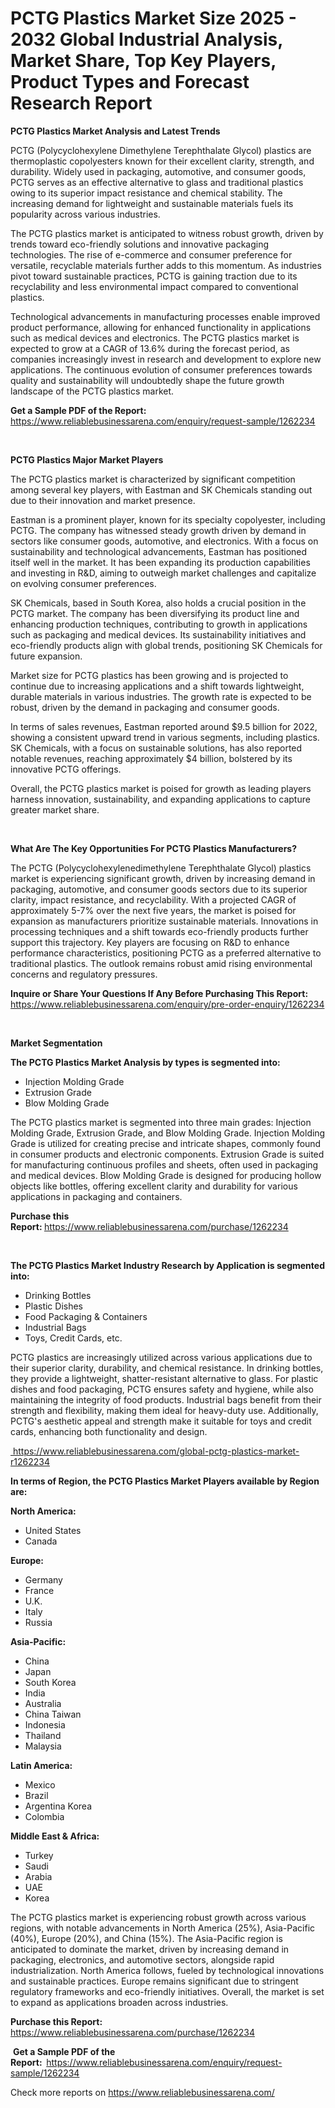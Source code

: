 <p><h1>PCTG Plastics Market Size 2025 - 2032 Global Industrial Analysis, Market Share, Top Key Players, Product Types and Forecast Research Report</h1></p><p><strong>PCTG Plastics Market Analysis and Latest Trends</strong></p>
<p><p>PCTG (Polycyclohexylene Dimethylene Terephthalate Glycol) plastics are thermoplastic copolyesters known for their excellent clarity, strength, and durability. Widely used in packaging, automotive, and consumer goods, PCTG serves as an effective alternative to glass and traditional plastics owing to its superior impact resistance and chemical stability. The increasing demand for lightweight and sustainable materials fuels its popularity across various industries.</p><p>The PCTG plastics market is anticipated to witness robust growth, driven by trends toward eco-friendly solutions and innovative packaging technologies. The rise of e-commerce and consumer preference for versatile, recyclable materials further adds to this momentum. As industries pivot toward sustainable practices, PCTG is gaining traction due to its recyclability and less environmental impact compared to conventional plastics.</p><p>Technological advancements in manufacturing processes enable improved product performance, allowing for enhanced functionality in applications such as medical devices and electronics. The PCTG plastics market is expected to grow at a CAGR of 13.6% during the forecast period, as companies increasingly invest in research and development to explore new applications. The continuous evolution of consumer preferences towards quality and sustainability will undoubtedly shape the future growth landscape of the PCTG plastics market.</p></p>
<p><strong>Get a Sample PDF of the Report:&nbsp;</strong> <a href="https://www.reliablebusinessarena.com/enquiry/request-sample/1262234?utm_campaign=3268&utm_medium=2&utm_source=Github&utm_content=ia&utm_term=03042025&utm_id=pctg-plastics">https://www.reliablebusinessarena.com/enquiry/request-sample/1262234</a></p>
<p>&nbsp;</p>
<p><strong>PCTG Plastics Major Market Players</strong></p>
<p><p>The PCTG plastics market is characterized by significant competition among several key players, with Eastman and SK Chemicals standing out due to their innovation and market presence. </p><p>Eastman is a prominent player, known for its specialty copolyester, including PCTG. The company has witnessed steady growth driven by demand in sectors like consumer goods, automotive, and electronics. With a focus on sustainability and technological advancements, Eastman has positioned itself well in the market. It has been expanding its production capabilities and investing in R&D, aiming to outweigh market challenges and capitalize on evolving consumer preferences.</p><p>SK Chemicals, based in South Korea, also holds a crucial position in the PCTG market. The company has been diversifying its product line and enhancing production techniques, contributing to growth in applications such as packaging and medical devices. Its sustainability initiatives and eco-friendly products align with global trends, positioning SK Chemicals for future expansion. </p><p>Market size for PCTG plastics has been growing and is projected to continue due to increasing applications and a shift towards lightweight, durable materials in various industries. The growth rate is expected to be robust, driven by the demand in packaging and consumer goods.</p><p>In terms of sales revenues, Eastman reported around $9.5 billion for 2022, showing a consistent upward trend in various segments, including plastics. SK Chemicals, with a focus on sustainable solutions, has also reported notable revenues, reaching approximately $4 billion, bolstered by its innovative PCTG offerings.</p><p>Overall, the PCTG plastics market is poised for growth as leading players harness innovation, sustainability, and expanding applications to capture greater market share.</p></p>
<p>&nbsp;</p>
<p><strong>What Are The Key Opportunities For PCTG Plastics Manufacturers?</strong></p>
<p><p>The PCTG (Polycyclohexylenedimethylene Terephthalate Glycol) plastics market is experiencing significant growth, driven by increasing demand in packaging, automotive, and consumer goods sectors due to its superior clarity, impact resistance, and recyclability. With a projected CAGR of approximately 5-7% over the next five years, the market is poised for expansion as manufacturers prioritize sustainable materials. Innovations in processing techniques and a shift towards eco-friendly products further support this trajectory. Key players are focusing on R&D to enhance performance characteristics, positioning PCTG as a preferred alternative to traditional plastics. The outlook remains robust amid rising environmental concerns and regulatory pressures.</p></p>
<p><strong>Inquire or Share Your Questions If Any Before Purchasing This Report:</strong> <a href="https://www.reliablebusinessarena.com/enquiry/pre-order-enquiry/1262234?utm_campaign=3268&utm_medium=2&utm_source=Github&utm_content=ia&utm_term=03042025&utm_id=pctg-plastics">https://www.reliablebusinessarena.com/enquiry/pre-order-enquiry/1262234</a></p>
<p>&nbsp;</p>
<p><strong>Market Segmentation</strong></p>
<p><strong>The PCTG Plastics Market Analysis by types is segmented into:</strong></p>
<p><ul><li>Injection Molding Grade</li><li>Extrusion Grade</li><li>Blow Molding Grade</li></ul></p>
<p><p>The PCTG plastics market is segmented into three main grades: Injection Molding Grade, Extrusion Grade, and Blow Molding Grade. Injection Molding Grade is utilized for creating precise and intricate shapes, commonly found in consumer products and electronic components. Extrusion Grade is suited for manufacturing continuous profiles and sheets, often used in packaging and medical devices. Blow Molding Grade is designed for producing hollow objects like bottles, offering excellent clarity and durability for various applications in packaging and containers.</p></p>
<p><strong>Purchase this Report:&nbsp;</strong><a href="https://www.reliablebusinessarena.com/purchase/1262234?utm_campaign=3268&utm_medium=2&utm_source=Github&utm_content=ia&utm_term=03042025&utm_id=pctg-plastics">https://www.reliablebusinessarena.com/purchase/1262234</a></p>
<p>&nbsp;</p>
<p><strong>The PCTG Plastics Market Industry Research by Application is segmented into:</strong></p>
<p><ul><li>Drinking Bottles</li><li>Plastic Dishes</li><li>Food Packaging & Containers</li><li>Industrial Bags</li><li>Toys, Credit Cards, etc.</li></ul></p>
<p><p>PCTG plastics are increasingly utilized across various applications due to their superior clarity, durability, and chemical resistance. In drinking bottles, they provide a lightweight, shatter-resistant alternative to glass. For plastic dishes and food packaging, PCTG ensures safety and hygiene, while also maintaining the integrity of food products. Industrial bags benefit from their strength and flexibility, making them ideal for heavy-duty use. Additionally, PCTG's aesthetic appeal and strength make it suitable for toys and credit cards, enhancing both functionality and design.</p></p>
<p><a href="https://www.reliablebusinessarena.com/global-pctg-plastics-market-r1262234?utm_campaign=3268&utm_medium=2&utm_source=Github&utm_content=ia&utm_term=03042025&utm_id=pctg-plastics">&nbsp;https://www.reliablebusinessarena.com/global-pctg-plastics-market-r1262234</a></p>
<p><strong>In terms of Region, the PCTG Plastics Market Players available by Region are:</strong></p>
<p>
    <p> <strong> North America: </strong>
        <ul>
            <li>United States</li>
            <li>Canada</li>
        </ul>
        </p> 
    <p> <strong> Europe: </strong>
        <ul>
            <li>Germany</li>
            <li>France</li>
            <li>U.K.</li>
            <li>Italy</li>
            <li>Russia</li>
        </ul>
        </p> 
    <p> <strong> Asia-Pacific: </strong>
        <ul>
            <li>China</li>
            <li>Japan</li>
            <li>South Korea</li>
            <li>India</li>
            <li>Australia</li>
            <li>China Taiwan</li>
            <li>Indonesia</li>
            <li>Thailand</li>
            <li>Malaysia</li>
        </ul>
        </p> 
    <p> <strong> Latin America: </strong>
        <ul>
            <li>Mexico</li>
            <li>Brazil</li>
            <li>Argentina Korea</li>
            <li>Colombia</li>
        </ul>
        </p> 
    <p> <strong> Middle East & Africa: </strong>
        <ul>
            <li>Turkey</li>
            <li>Saudi</li>
            <li>Arabia</li>
            <li>UAE</li>
            <li>Korea</li>
        </ul>
    </p>
    </p>
<p><p>The PCTG plastics market is experiencing robust growth across various regions, with notable advancements in North America (25%), Asia-Pacific (40%), Europe (20%), and China (15%). The Asia-Pacific region is anticipated to dominate the market, driven by increasing demand in packaging, electronics, and automotive sectors, alongside rapid industrialization. North America follows, fueled by technological innovations and sustainable practices. Europe remains significant due to stringent regulatory frameworks and eco-friendly initiatives. Overall, the market is set to expand as applications broaden across industries.</p></p>
<p><strong>Purchase this Report: </strong><a href="https://www.reliablebusinessarena.com/purchase/1262234?utm_campaign=3268&utm_medium=2&utm_source=Github&utm_content=ia&utm_term=03042025&utm_id=pctg-plastics">https://www.reliablebusinessarena.com/purchase/1262234</a></p>
<p>&nbsp;<strong>Get a Sample PDF of the Report:&nbsp;&nbsp;</strong><a href="https://www.reliablebusinessarena.com/enquiry/request-sample/1262234?utm_campaign=3268&utm_medium=2&utm_source=Github&utm_content=ia&utm_term=03042025&utm_id=pctg-plastics">https://www.reliablebusinessarena.com/enquiry/request-sample/1262234</a></p>
<p><strong></strong></p>
<p>Check more reports on <a href="https://www.reliablebusinessarena.com/?utm_campaign=3268&utm_medium=2&utm_source=Github&utm_content=ia&utm_term=03042025&utm_id=pctg-plastics">https://www.reliablebusinessarena.com/</a></p>